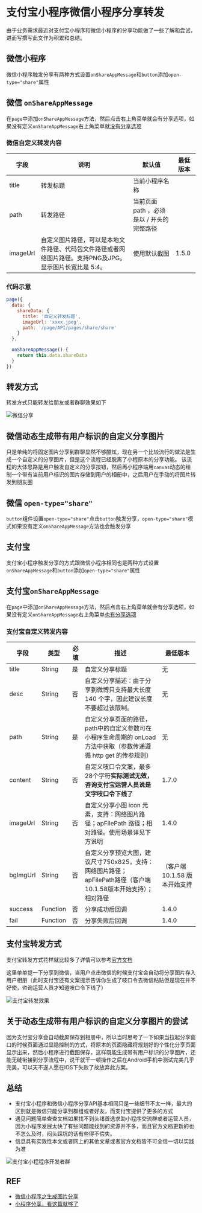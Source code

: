 # 支付宝小程序微信小程序分享转发

由于业务需求最近对支付宝小程序和微信小程序的分享功能做了一些了解和尝试，进而写撰写此文作为积累和总结。

## 微信小程序

微信小程序触发分享有两种方式设置`onShareAppMessage`和`button`添加`open-type="share"`属性

## 微信 `onShareAppMessage`

在`page`中添加`onShareAppMessage`方法，然后点击右上角菜单就会有分享选项，如果没有定义`onShareAppMessage`右上角菜单就<u>没有分享选项</u>

### 微信自定义转发内容

| 字段     | 说明                                                                                                     | 默认值                                    | 最低版本 |
| -------- | -------------------------------------------------------------------------------------------------------- | ----------------------------------------- | -------- |
| title    | 转发标题                                                                                                 | 当前小程序名称                            |          |
| path     | 转发路径                                                                                                 | 当前页面 path ，必须是以 / 开头的完整路径 |          |
| imageUrl | 自定义图片路径，可以是本地文件路径、代码包文件路径或者网络图片路径。支持PNG及JPG。显示图片长宽比是 5:4。 | 使用默认截图                              | 1.5.0    |

### 代码示意

```js
page({
  data: {
    shareData: {
      title: '自定义转发标题',
      imageUrl: 'xxxx.jpeg',
      path: '/page/API/pages/share/share'
    }
  },

  onShareAppMessage() {
    return this.data.shareData
  }
})
```

## 转发方式

转发方式只能转发给朋友或者群聊效果如下

![微信分享](http://img002.qufenqi.com/products/96/00/9600925627c289692196af54f4f87947.png)

## 微信动态生成带有用户标识的自定义分享图片

只是单纯的将固定图片分享到群聊显然不够酷炫，现在另一个比较流行的做法是生成一个自定义的分享图片，但是这个流程已经脱离了小程原本的分享功能。
该流程的大体思路是用户触发自定义的分享按钮，然后再小程序端用`canvas`动态的绘制一个带有当前用户标识的图片存储到用户的相册中，之后用户在手动的将图片转发到朋友圈

## 微信 `open-type="share"`

`button`组件设置`open-type="share"`点击`button`触发分享，`open-type="share"`模式如果没有定义`onShareAppMessage`方法也会触发分享

## 支付宝

支付宝小程序触发分享的方式跟微信小程序相同也是两种方式设置`onShareAppMessage`和`button`添加`open-type="share"`属性

## 支付宝`onShareAppMessage`

在`page`中添加`onShareAppMessage`方法，然后点击右上角菜单就会有分享选项，如果没有定义`onShareAppMessage`右上角菜单<u>也有分享选项</u>

### 支付宝自定义转发内容

| 字段     | 类型     | 必填 | 描述                                                                                                              | 最低版本                      |
| -------- | -------- | ---- | ----------------------------------------------------------------------------------------------------------------- | ----------------------------- |
| title    | String   | 是   | 自定义分享标题                                                                                                    | 无                            |
| desc     | String   | 否   | 自定义分享描述：由于分享到微博只支持最大长度 140 个字，因此建议长度不要超过该限制。                               | 无                            |
| path     | String   | 是   | 自定义分享页面的路径，path中的自定义参数可在小程序生命周期的 onLoad方法中获取（参数传递遵循 http get 的传参规则） | 无                            |
| content  | String   | 否   | 自定义吱口令文案，最多28个字符**实际测试无效，咨询支付宝运营人员说是文字吱口令下线了**                            | 1.7.0                         |
| imageUrl | String   | 否   | 自定义分享小图 icon 元素，支持：网络图片路径；apFilePath 路径；相对路径。使用场景详见下方说明                     | 1.4.0                         |
| bgImgUrl | String   | 否   | 自定义分享预览大图，建议尺寸750x825，支持：网络图片路径；apFilePath路径（客户端10.1.58版本开始支持）；相对路径    | （客户端 10.1.58 版本开始支持 |
| success  | Function | 否   | 分享成功后回调                                                                                                    | 1.4.0                         |
| fail     | Function | 否   | 分享失败后回调                                                                                                    | 1.4.0                         |

## 支付宝转发方式

支付宝转发方式花样就比较多了详情可以参考[官方文档](https://docs.alipay.com/mini/api/share_app)

这里单单提一下分享到微信，当用户点击微信的时候支付宝会自动将分享图片存入用户相册（此时支付宝还有文案提示告诉你生成了吱口令去微信粘贴但是现在并不好使，咨询运营人员才知道吱口令下线了）

![支付宝转发效果](http://img002.qufenqi.com/products/00/cb/00cb53e834954728f0d7ebc07031e202.png)

## 关于动态生成带有用户标识的自定义分享图片的尝试

因为支付宝分享会自动截屏保存到相册中，所以当时思考了一下如果当拉起分享窗口的时候页面通过显隐控制的方式，将原本的页面隐藏将规划好的个性化分享页面显示出来，然后小程序进行截图保存，这样既能生成带有用户标识的分享图片，还能无缝衔接到分享流程中，说干就干一顿操作之后在Android手机中测试完美几乎完美，可以天不遂人愿在IOS下失败了故放弃此方案。

## 总结

- 支付宝小程序和微信小程序分享API基本相同只是一些细节不太一样，最大的区别就是微信只能分享到群组或者好友，而支付宝提供了更多的方式
- 遇见问题简单查查文档如果找不到头绪首选求助小程序交流群或者运营人员，因为小程序发展太快了有些问题能找到的资源并不多，而且官方文档更新的也不怎么及时，闷头踩坑的话有些得不偿失。
- 信息具有实效性本文或者网上的其他文章或者官方文档皆不可全信一切以实践为准

![支付宝小程程序开发者群](https://alipaybbs.oss-cn-hangzhou.aliyuncs.com/1903/thread/66_118438_c4450e558bb52e7.png)

## REF

- [微信小程序之生成图片分享](https://cloud.tencent.com/developer/article/1191021)
- [小程序分享，看这篇就够了](https://juejin.im/post/5b4418fee51d4519115cde19)
  